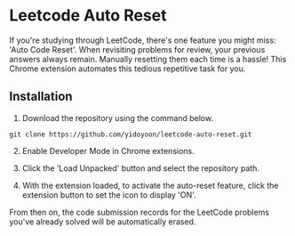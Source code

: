# Leetcode Auto Reset

If you're studying through LeetCode, there's one feature you might miss: 'Auto Code Reset'. When revisiting problems for review, your previous answers always remain. Manually resetting them each time is a hassle! This Chrome extension automates this tedious repetitive task for you.

## Installation

1. Download the repository using the command below.

```
git clone https://github.com/yidoyoon/leetcode-auto-reset.git
```

2. Enable Developer Mode in Chrome extensions.

3. Click the 'Load Unpacked' button and select the repository path.

4. With the extension loaded, to activate the auto-reset feature, click the extension button to set the icon to display 'ON'.

From then on, the code submission records for the LeetCode problems you've already solved will be automatically erased.